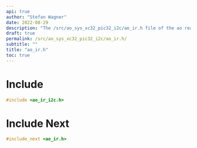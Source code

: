```yaml
---
api: true
author: "Stefan Wagner"
date: 2022-08-29
description: "The /src/ao_sys_xc32_pic32_i2c/ao_ir.h file of the ao real-time operating system."
draft: true
permalink: /src/ao_sys_xc32_pic32_i2c/ao_ir.h/
subtitle: ""
title: "ao_ir.h"
toc: true
---
```


# Include

```c
#include <ao_ir_i2c.h>
```

# Include Next

```c
#include_next <ao_ir.h>
```

